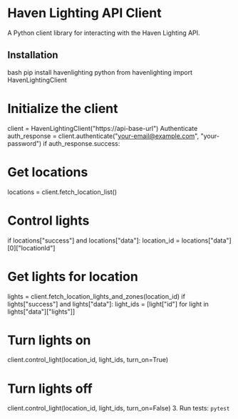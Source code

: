 # Haven Lighting API Client

A Python client library for interacting with the Haven Lighting API.

## Installation 
bash
pip install havenlighting
python
from havenlighting import HavenLightingClient

# Initialize the client
client = HavenLightingClient("https://api-base-url")
Authenticate
auth_response = client.authenticate("your-email@example.com", "your-password")
if auth_response.success:
# Get locations
locations = client.fetch_location_list()
# Control lights
if locations["success"] and locations["data"]:
location_id = locations["data"][0]["locationId"]
# Get lights for location
lights = client.fetch_location_lights_and_zones(location_id)
if lights["success"] and lights["data"]:
light_ids = [light["id"] for light in lights["data"]["lights"]]
# Turn lights on
client.control_light(location_id, light_ids, turn_on=True)
# Turn lights off
client.control_light(location_id, light_ids, turn_on=False)
3. Run tests: `pytest`